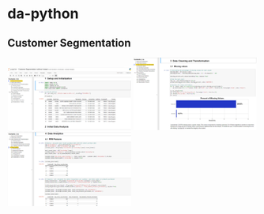 # da-python

## Customer Segmentation

<p>
<img src="https://github.com/ktoh-repo/da-python/blob/main/preview_python_cust_seg.png" alt="drawing" width="250"/>
<img src="https://github.com/ktoh-repo/da-python/blob/main/preview_python_cust_seg_2.png" alt="drawing" width="250"/>
<img src="https://github.com/ktoh-repo/da-python/blob/main/preview_python_cust_seg_3.png" alt="drawing" width="250"/>
</p>
